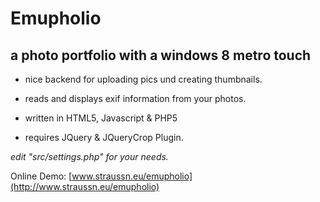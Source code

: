 # Emupholio #

## a photo portfolio with a windows 8 metro touch ##

- nice backend for uploading pics und creating thumbnails.

- reads and displays exif information from your photos.

- written in HTML5, Javascript & PHP5

- requires JQuery & JQueryCrop Plugin.
 

*edit "src/settings.php" for your needs.*

Online Demo: [www.straussn.eu/emupholio](http://www.straussn.eu/emupholio)
